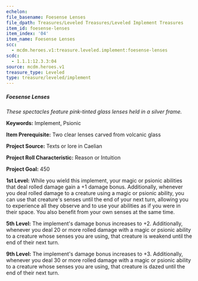 ```yaml
---
echelon:
file_basename: Foesense Lenses
file_dpath: Treasures/Leveled Treasures/Leveled Implement Treasures
item_id: foesense-lenses
item_index: '04'
item_name: Foesense Lenses
scc:
  - mcdm.heroes.v1:treasure.leveled.implement:foesense-lenses
scdc:
  - 1.1.1:12.3.3:04
source: mcdm.heroes.v1
treasure_type: Leveled
type: treasure/leveled/implement
---
```


##### Foesense Lenses

*These spectacles feature pink-tinted glass lenses held in a silver frame.*

**Keywords:** Implement, Psionic

**Item Prerequisite:** Two clear lenses carved from volcanic glass

**Project Source:** Texts or lore in Caelian

**Project Roll Characteristic:** Reason or Intuition

**Project Goal:** 450

**1st Level:** While you wield this implement, your magic or psionic abilities that deal rolled damage gain a +1 damage bonus. Additionally, whenever you deal rolled damage to a creature using a magic or psionic ability, you can use that creature's senses until the end of your next turn, allowing you to experience all they observe and to use your abilities as if you were in their space. You also benefit from your own senses at the same time.

**5th Level:** The implement's damage bonus increases to +2. Additionally, whenever you deal 20 or more rolled damage with a magic or psionic ability to a creature whose senses you are using, that creature is weakend until the end of their next turn.

**9th Level:** The implement's damage bonus increases to +3. Additionally, whenever you deal 30 or more rolled damage with a magic or psionic ability to a creature whose senses you are using, that creature is dazed until the end of their next turn.
